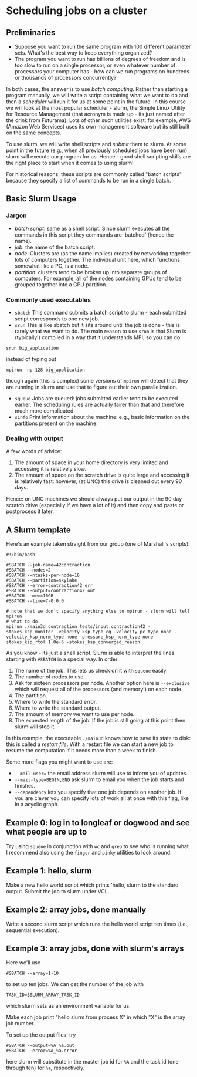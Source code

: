# Scheduling jobs on a cluster

## Preliminaries
* Suppose you want to run the same program with 100 different parameter sets.
  What's the best way to keep everything organized?
* The program you want to run has billions of degrees of freedom and is too slow
  to run on a single processor, or even whatever number of processors your
  computer has - how can we run programs on hundreds or thousands of processors
  concurrently?

In both cases, the answer is to use *batch computing*. Rather than starting a
program manually, we will write a script containing what we want to do and then
a *scheduler* will run it for us at some point in the future. In this course we
will look at the most popular scheduler - slurm, the Simple Linux Utility for
Resource Management (that acronym is made up - its just named after the drink
from Futurama). Lots of other such utilities exist: for example, AWS (Amazon Web
Services) uses its own management software but its still built on the same
concepts.

To use slurm, we will write shell scripts and *submit* them to slurm. At some
point in the future (e.g., when all previously scheduled jobs have been run)
slurm will execute our program for us. Hence - good shell scripting skills are
the right place to start when it comes to using slurm!

For historical reasons, these scripts are commonly called "batch scripts"
because they specify a list of commands to be run in a single batch.

## Basic Slurm Usage
### Jargon
* *batch script*: same as a shell script. Since slurm executes all the commands
  in this script they commands are 'batched' (hence the name).
* *job*: the name of the batch script.
* *node*: Clusters are (as the name implies) created by networking together lots
  of computers together. The individual unit here, which functions somewhat like
  a PC, is a node.
* *partition*: clusters tend to be broken up into separate groups of computers.
  For example, all of the nodes containing GPUs tend to be grouped together into
  a GPU partition.

### Commonly used executables
* `sbatch` This command submits a batch script to slurm - each submitted script
  corresponds to one new job.
* `srun` This is like sbatch but it sits around until the job is done - this is
  rarely what we want to do. The main reason to use `srun` is that Slurm is
  (typically!) compiled in a way that it understands MPI, so you can do
 ```
srun big_application
 ``` 
   instead of typing out
 ```
mpirun -np 128 big_application
 ``` 
  though again (this is complex) some versions of `mpirun` will detect that they
  are running in slurm and use that to figure out their own parallelization.
      
* `squeue` Jobs are queued: jobs submitted earlier tend to be executed earlier.
  The scheduling rules are actually fairer than that and therefore much more
  complicated.
* `sinfo` Print information about the machine: e.g., basic information on the
  partitions present on the machine.

### Dealing with output
A few words of advice:
1. The amount of space in your home directory is very limited and accessing it
   is relatively slow.
2. The amount of space on the scratch drive is quite large and accessing it is
   relatively fast: however, (at UNC) this drive is cleaned out every 90 days.
   
Hence: on UNC machines we should always put our output in the 90 day scratch
drive (especially if we have a lot of it) and then copy and paste or postprocess
it later.

## A Slurm template
Here's an example taken straight from our group (one of Marshall's scripts):
```shell
#!/bin/bash

#SBATCH --job-name=42contraction
#SBATCH --nodes=2
#SBATCH --ntasks-per-node=16
#SBATCH --partition=skylake
#SBATCH --error=contraction42_err
#SBATCH --output=contraction42_out
#SBATCH --mem=10GB
#SBATCH --time=7-0:0:0

# note that we don't specify anything else to mpirun - slurm will tell mpirun 
# what to do.
mpirun ./main3d contraction_tests/input.contraction42 -stokes_ksp_monitor -velocity_ksp_type cg -velocity_pc_type none -velocity_ksp_norm_type none -pressure_ksp_norm_type none -stokes_ksp_rtol 1.0e-6 -stokes_ksp_converged_reason
```

As you know - its just a shell script. Slurm is able to interpret the lines
starting with `#SBATCH` in a special way. In order:
1. The name of the job. This lets us check on it with `squeue` easily.
2. The number of nodes to use.
3. Ask for sixteen processors per node. Another option here is `--exclusive`
   which will request all of the processors (and memory!) on each node.
4. The partition.
5. Where to write the standard error.
6. Where to write the standard output.
7. The amount of memory we want to use per node.
8. The expected length of the job. If the job is still going at this point then
   slurm will stop it.
   
In this example, the executable `./main3d` knows how to save its state to disk:
this is called a *restart file*. With a restart file we can start a new job to
resume the computation if it needs more than a week to finish.

Some more flags you might want to use are:
* `--mail-user=` the email address slurm will use to inform you of updates.
* `--mail-type=BEGIN,END` ask slurm to email you when the job starts and finishes.
* `--dependency` lets you specify that one job depends on another job. If you
  are clever you can specify lots of work all at once with this flag, like in a
  acyclic graph.
  
## Example 0: log in to longleaf or dogwood and see what people are up to
Try using `squeue` in conjunction with `wc` and `grep` to see who is running
what. I recommend also using the `finger` and `pinky` utilities to look around.

## Example 1: hello, slurm
Make a new hello world script which prints 'hello, slurm to the standard
output. Submit the job to slurm under VCL.

## Example 2: array jobs, done manually
Write a second slurm script which runs the hello world script ten times (i.e.,
sequential execution).

## Example 3: array jobs, done with slurm's arrays
Here we'll use
```
#SBATCH --array=1-10
```
to set up ten jobs. We can get the number of the job with
```
TASK_ID=$SLURM_ARRAY_TASK_ID
```
which slurm sets as an environment variable for us.

Make each job print "hello slurm from process X" in which "X" is the array job
number.

To set up the output files: try
```
#SBATCH --output=%A_%a.out
#SBATCH --error=%A_%a.error
``` 
here slurm will substitute in the master job id for `%A` and the task id (one
through ten) for `%a`, respectively.
